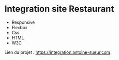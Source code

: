 # Integration site Restaurant

- Responsive
- Flexbox
- Css
- HTML
- W3C

Lien du projet : https://integration.antoine-sueur.com
